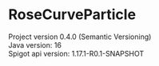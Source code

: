 # RoseCurveParticle
Project version 0.4.0 (Semantic Versioning)<br>
Java version: 16<br>
Spigot api version: 1.17.1-R0.1-SNAPSHOT<br>

